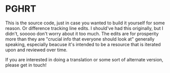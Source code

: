# PGHRT

This is the source code, just in case you wanted to build it yourself for some reason. Or difference tracking line edits. I should've had this originally, but I didn't, sooooo don't worry about it too much. The edits are for prosperity more than they are "crucial info that everyone should look at" generally speaking, especially beacuse it's intended to be a resource that is iterated upon and reviewed over time.

If you are interested in doing a translation or some sort of alternate version, please get in touch!
